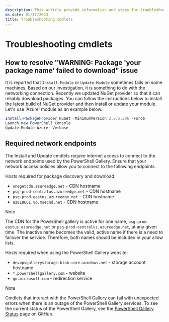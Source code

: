 ```yaml
---
description: This article provide information and steps for troubleshooting errors using the PowerShell Gallery
ms.date: 01/17/2023
title: Troubleshooting cmdlets
---
```

# Troubleshooting cmdlets

## How to resolve "WARNING: Package 'your package name' failed to download" issue

It is reported that `Install-Module` or `Update-Module` sometimes fails on some machines. Based on
our investigation, it is something to do with the networking connection. Recently we updated NuGet
provider so that it can reliably download packages. You can follow the instructions below to install
the latest build of NuGet provider and then install or update your module. Let's use 'Azure' module
as an example below.

```powershell
Install-PackageProvider NuGet -MinimumVersion 2.8.5.206 -Force
Launch new PowerShell Console
Update-Module Azure -Verbose
```

## Required network endpoints

The Install and Update cmdlets require internet access to connect to the network endpoints used
by the PowerShell Gallery. Ensure that your network access policies allow you to connect to the
following endpoints.

Hosts required for package discovery and download:

- `onegetcdn.azureedge.net` - CDN hostname
- `psg-prod-centralus.azureedge.net` - CDN hostname
- `psg-prod-eastus.azureedge.net` - CDN hostname
- `az818661.vo.msecnd.net` - CDN hostname

> [!NOTE]
> The CDN for the PowerShell gallery is active for one name, `psg-prod-eastus.azureedge.net` or
> `psg-prod-centralus.azureedge.net`, at any given time. The inactive name becomes the valid, active
> name if there is a need to failover the service. Therefore, both names should be included in your
> allow lists.

Hosts required when using the PowerShell Gallery website:

- `devopsgallerystorage.blob.core.windows.net` - storage account hostname
- `*.powershellgallery.com` - website
- `go.microsoft.com` - redirection service

> [!NOTE]
> Cmdlets that interact with the PowerShell Gallery can fail with unexpected errors when there is an
> outage of the PowerShell Gallery services. To see the current status of the PowerShell Gallery,
> see the [PowerShell Gallery Status][01]
> page on GitHub.

<!-- link references -->
[01]: https://github.com/PowerShell/PowerShellGallery/blob/master/psgallery_status.md
